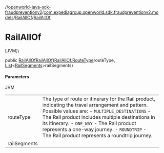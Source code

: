 //[openworld-java-sdk-fraudpreventionv2](../../../index.md)/[com.expediagroup.openworld.sdk.fraudpreventionv2.models](../index.md)/[RailAllOf](index.md)/[RailAllOf](-rail-all-of.md)

# RailAllOf

[JVM]\

public [RailAllOf](index.md)[RailAllOf](-rail-all-of.md)([RailAllOf.RouteType](-route-type/index.md)routeType, [List](https://docs.oracle.com/javase/8/docs/api/java/util/List.html)&lt;[RailSegments](../-rail-segments/index.md)&gt;railSegments)

#### Parameters

JVM

| | |
|---|---|
| routeType | The type of route or itinerary for the Rail product, indicating the travel arrangement and pattern. Possible values are: - `MULTIPLE_DESTINATIONS` - The Rail product includes multiple destinations in its itinerary. - `ONE_WAY` - The Rail product represents a one-way journey. - `ROUNDTRIP` - The Rail product represents a roundtrip journey. |
| railSegments |
